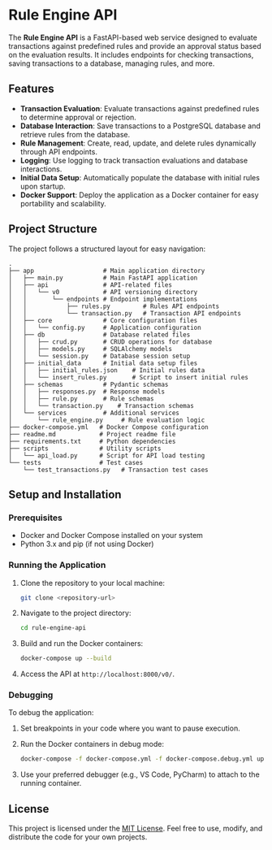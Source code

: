# Rule Engine API

The **Rule Engine API** is a FastAPI-based web service designed to evaluate transactions against predefined rules and provide an approval status based on the evaluation results. It includes endpoints for checking transactions, saving transactions to a database, managing rules, and more.

## Features

- **Transaction Evaluation**: Evaluate transactions against predefined rules to determine approval or rejection.
- **Database Interaction**: Save transactions to a PostgreSQL database and retrieve rules from the database.
- **Rule Management**: Create, read, update, and delete rules dynamically through API endpoints.
- **Logging**: Use logging to track transaction evaluations and database interactions.
- **Initial Data Setup**: Automatically populate the database with initial rules upon startup.
- **Docker Support**: Deploy the application as a Docker container for easy portability and scalability.

## Project Structure

The project follows a structured layout for easy navigation:

```
.
├── app                   # Main application directory
│   ├── main.py           # Main FastAPI application
│   ├── api               # API-related files
│   │   └── v0            # API versioning directory
│   │       └── endpoints # Endpoint implementations
│   │           ├── rules.py         # Rules API endpoints
│   │           └── transaction.py   # Transaction API endpoints
│   ├── core              # Core configuration files
│   │   └── config.py     # Application configuration
│   ├── db                # Database related files
│   │   ├── crud.py       # CRUD operations for database
│   │   ├── models.py     # SQLAlchemy models
│   │   └── session.py    # Database session setup
│   ├── initial_data      # Initial data setup files
│   │   ├── initial_rules.json    # Initial rules data
│   │   └── insert_rules.py       # Script to insert initial rules
│   ├── schemas           # Pydantic schemas
│   │   ├── responses.py  # Response models
│   │   ├── rule.py       # Rule schemas
│   │   └── transaction.py    # Transaction schemas
│   └── services          # Additional services
│       └── rule_engine.py     # Rule evaluation logic
├── docker-compose.yml   # Docker Compose configuration
├── readme.md            # Project readme file
├── requirements.txt     # Python dependencies
├── scripts              # Utility scripts
│   └── api_load.py      # Script for API load testing
└── tests                # Test cases
    └── test_transactions.py   # Transaction test cases
```

## Setup and Installation

### Prerequisites

- Docker and Docker Compose installed on your system
- Python 3.x and pip (if not using Docker)

### Running the Application

1. Clone the repository to your local machine:

    ```bash
    git clone <repository-url>
    ```

2. Navigate to the project directory:

    ```bash
    cd rule-engine-api
    ```

3. Build and run the Docker containers:

    ```bash
    docker-compose up --build
    ```

4. Access the API at `http://localhost:8000/v0/`.

### Debugging

To debug the application:

1. Set breakpoints in your code where you want to pause execution.
2. Run the Docker containers in debug mode:

    ```bash
    docker-compose -f docker-compose.yml -f docker-compose.debug.yml up --build
    ```

3. Use your preferred debugger (e.g., VS Code, PyCharm) to attach to the running container.

## License

This project is licensed under the [MIT License](LICENSE). Feel free to use, modify, and distribute the code for your own projects.
